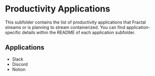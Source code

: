# Productivity Applications

This subfolder contains the list of productivity applications that Fractal streams or is planning to stream containerized. You can find application-specific details within the README of each application subfolder. 

## Applications

- Slack
- Discord
- Notion
